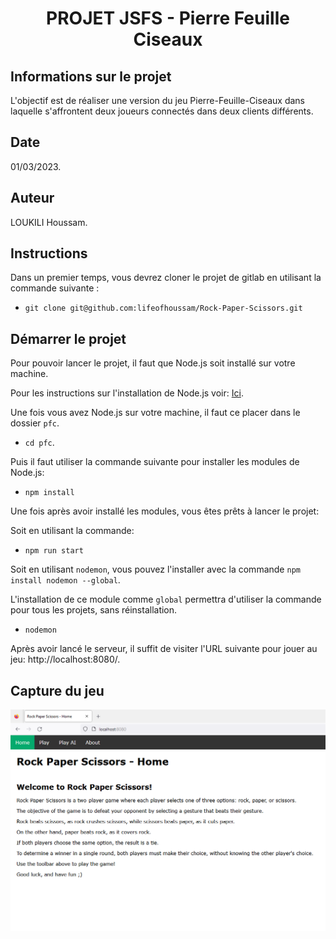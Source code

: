 <div align="center"><h1 align="center">PROJET JSFS - Pierre Feuille Ciseaux</h1></div>

## Informations sur le projet

  L'objectif est de réaliser une version du jeu Pierre-Feuille-Ciseaux dans laquelle s'affrontent deux joueurs connectés dans deux clients différents. 


## Date

  01/03/2023.

## Auteur

  LOUKILI Houssam.


## Instructions
  
  Dans un premier temps, vous devrez cloner le projet de gitlab en utilisant la commande suivante :
  
  * `git clone git@github.com:lifeofhoussam/Rock-Paper-Scissors.git`

  
## Démarrer le projet
  
  Pour pouvoir lancer le projet, il faut que Node.js soit installé sur votre machine.

  Pour les instructions sur l'installation de Node.js voir: [Ici](https://nodejs.org/en/).

  Une fois vous avez Node.js sur votre machine, il faut ce placer dans le dossier `pfc`.
  
  * `cd pfc`.
   
  Puis il faut utiliser la commande suivante pour installer les modules de Node.js:
  
  * `npm install`

  Une fois après avoir installé les modules, vous êtes prêts à lancer le projet:

  Soit en utilisant la commande: 

  * `npm run start`

  Soit en utilisant `nodemon`, vous pouvez l'installer avec la commande `npm install nodemon --global`.

  L'installation de ce module comme `global` permettra d'utiliser la commande pour tous les projets, sans réinstallation.

  * `nodemon`

  Après avoir lancé le serveur, il suffit de visiter l'URL suivante pour jouer au jeu: http://localhost:8080/.

## Capture du jeu

  ![Screenshot](pfc/images/game.png)
